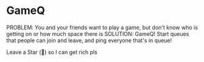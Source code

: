 # GameQ
PROBLEM: You and your friends want to play a game, but don't know who is getting on or how much space there is
SOLUTION: GameQ! Start queues that people can join and leave, and ping everyone that's in queue!


Leave a Star (🌟) so I can get rich pls
